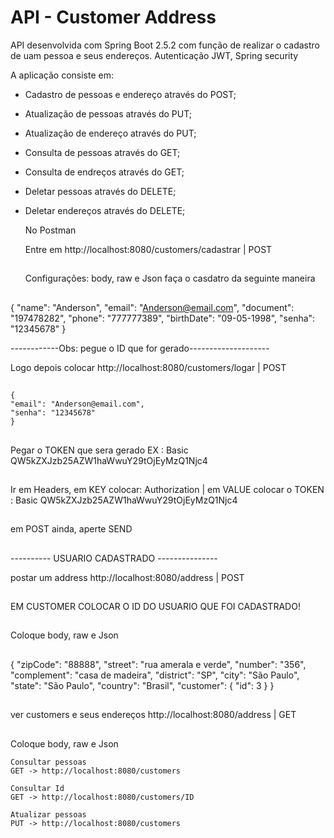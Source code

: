 # API - Customer Address

API desenvolvida com Spring Boot 2.5.2 com função de realizar o cadastro de uam pessoa e seus endereços. Autenticação JWT, Spring security

A aplicação consiste em:
- Cadastro de pessoas e endereço através do POST;
- Atualização de pessoas através do PUT;
- Atualização de endereço através do PUT;
- Consulta de  pessoas através do GET;
- Consulta de endreços através do GET;
- Deletar pessoas através do DELETE;
- Deletar endereços através do DELETE;

   No Postman
   
   Entre em http://localhost:8080/customers/cadastrar | POST
   ##
   Configurações: body, raw e Json
   faça o casdatro da seguinte maneira
   ##
{
    "name": "Anderson",
    "email": "Anderson@email.com",
    "document": "197478282",
    "phone": "777777389",
    "birthDate": "09-05-1998",
    "senha": "12345678"
}

------------Obs: pegue o ID que for gerado--------------------

Logo depois colocar http://localhost:8080/customers/logar | POST
 ##
    {
	"email": "Anderson@email.com",
	"senha": "12345678"
    }
 ##
Pegar o TOKEN que sera gerado EX : Basic QW5kZXJzb25AZW1haWwuY29tOjEyMzQ1Njc4
 ##
Ir em Headers, em KEY colocar: Authorization | em VALUE colocar o TOKEN : Basic QW5kZXJzb25AZW1haWwuY29tOjEyMzQ1Njc4
 ##
em POST ainda, aperte SEND
 ##
---------- USUARIO CADASTRADO ---------------

postar um address http://localhost:8080/address | POST
 ##
EM CUSTOMER COLOCAR O ID DO USUARIO QUE FOI CADASTRADO!
##
Coloque body, raw e Json
 ##
{
    "zipCode": "88888",
    "street": "rua amerala e verde",
    "number": "356",
    "complement": "casa de madeira",
    "district": "SP",
    "city": "São Paulo",
    "state": "São Paulo",
    "country": "Brasil",
    "customer": { "id": 3 }
}
 ##
ver customers e seus endereços http://localhost:8080/address | GET
 ##
Coloque body, raw e Json

    Consultar pessoas
    GET -> http://localhost:8080/customers

    Consultar Id
    GET -> http://localhost:8080/customers/ID
 
    Atualizar pessoas
    PUT -> http://localhost:8080/customers

